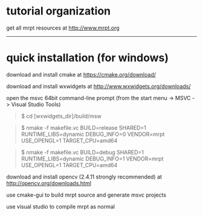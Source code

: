 # tutorial organization

get all mrpt resources at <http://www.mrpt.org>

***
# quick installation (for windows)

download and install cmake at <https://cmake.org/download/>

download and install wxwidgets at <http://www.wxwidgets.org/downloads/>

open the msvc 64bit command-line prompt (from the start menu -> MSVC -> Visual Studio Tools) 

>$ cd [wxwidgets_dir]/build/msw

>$ nmake -f makefile.vc BUILD=release SHARED=1 RUNTIME_LIBS=dynamic DEBUG_INFO=0 VENDOR=mrpt USE_OPENGL=1 TARGET_CPU=amd64

>$ nmake -f makefile.vc BUILD=debug SHARED=1 RUNTIME_LIBS=dynamic DEBUG_INFO=1 VENDOR=mrpt USE_OPENGL=1 TARGET_CPU=amd64

download and install opencv (2.4.11 strongly recommended) at <http://opencv.org/downloads.html>

use cmake-gui to build mrpt source and generate msvc projects

use visual studio to compile mrpt as normal
